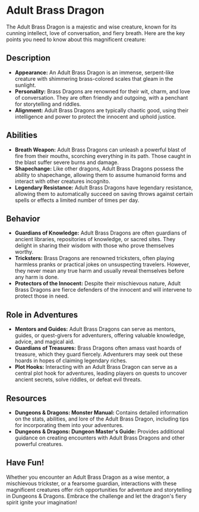 # Adult Brass Dragon

The Adult Brass Dragon is a majestic and wise creature, known for its cunning intellect, love of conversation, and fiery breath. Here are the key points you need to know about this magnificent creature:

## Description

- **Appearance:** An Adult Brass Dragon is an immense, serpent-like creature with shimmering brass-colored scales that gleam in the sunlight.
- **Personality:** Brass Dragons are renowned for their wit, charm, and love of conversation. They are often friendly and outgoing, with a penchant for storytelling and riddles.
- **Alignment:** Adult Brass Dragons are typically chaotic good, using their intelligence and power to protect the innocent and uphold justice.

## Abilities

- **Breath Weapon:** Adult Brass Dragons can unleash a powerful blast of fire from their mouths, scorching everything in its path. Those caught in the blast suffer severe burns and damage.
- **Shapechange:** Like other dragons, Adult Brass Dragons possess the ability to shapechange, allowing them to assume humanoid forms and interact with other creatures incognito.
- **Legendary Resistance:** Adult Brass Dragons have legendary resistance, allowing them to automatically succeed on saving throws against certain spells or effects a limited number of times per day.

## Behavior

- **Guardians of Knowledge:** Adult Brass Dragons are often guardians of ancient libraries, repositories of knowledge, or sacred sites. They delight in sharing their wisdom with those who prove themselves worthy.
- **Tricksters:** Brass Dragons are renowned tricksters, often playing harmless pranks or practical jokes on unsuspecting travelers. However, they never mean any true harm and usually reveal themselves before any harm is done.
- **Protectors of the Innocent:** Despite their mischievous nature, Adult Brass Dragons are fierce defenders of the innocent and will intervene to protect those in need.

## Role in Adventures

- **Mentors and Guides:** Adult Brass Dragons can serve as mentors, guides, or quest-givers for adventurers, offering valuable knowledge, advice, and magical aid.
- **Guardians of Treasures:** Brass Dragons often amass vast hoards of treasure, which they guard fiercely. Adventurers may seek out these hoards in hopes of claiming legendary riches.
- **Plot Hooks:** Interacting with an Adult Brass Dragon can serve as a central plot hook for adventures, leading players on quests to uncover ancient secrets, solve riddles, or defeat evil threats.

## Resources

- **Dungeons & Dragons: Monster Manual:** Contains detailed information on the stats, abilities, and lore of the Adult Brass Dragon, including tips for incorporating them into your adventures.
- **Dungeons & Dragons: Dungeon Master's Guide:** Provides additional guidance on creating encounters with Adult Brass Dragons and other powerful creatures.

## Have Fun!

Whether you encounter an Adult Brass Dragon as a wise mentor, a mischievous trickster, or a fearsome guardian, interactions with these magnificent creatures offer rich opportunities for adventure and storytelling in Dungeons & Dragons. Embrace the challenge and let the dragon's fiery spirit ignite your imagination!
